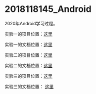 # 2018118145_Android
2020年Android学习过程。

实验一的项目位置：[这里](https://github.com/zpwlow/2018118145_Android/tree/master/chap2/ActivityTest)



实验一的文档位置：[这里](https://github.com/zpwlow/2018118145_Android/blob/master/chap2/ActivityTest/%E5%AE%9E%E9%AA%8C%E4%BA%8C%E5%88%9B%E5%BB%BA%E4%B8%A4%E4%B8%AA%E6%B4%BB%E5%8A%A8%E4%BA%86%E8%A7%A3%E6%B4%BB%E5%8A%A8%E7%9A%84%E5%88%9B%E5%BB%BA%E5%8F%8A%E9%94%80%E6%AF%81%E8%BF%87%E7%A8%8B.md)



实验二的项目位置：[这里](https://github.com/zpwlow/2018118145_Android/tree/master/chap2/ActivityLifeTest)



实验二的文档位置：[这里](https://github.com/zpwlow/2018118145_Android/blob/master/chap2/ActivityLifeTest/%E5%AE%9E%E9%AA%8C%E4%B8%89%E6%B4%BB%E5%8A%A8%E7%9A%84%E5%9B%9B%E7%A7%8D%E5%90%AF%E5%8A%A8%E6%A8%A1%E5%BC%8F.md)



实验三的项目位置：[这里](https://github.com/zpwlow/2018118145_Android/tree/master/chap3/UIWindowTest)



实验三的文档位置： [这里](https://github.com/zpwlow/2018118145_Android/blob/master/chap3/UIWindowTest/%E5%AE%9E%E9%AA%8C%E4%B8%89%E8%87%AA%E5%AE%9A%E4%B9%89UI%E7%95%8C%E9%9D%A2.md)